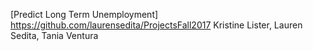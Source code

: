 [Predict Long Term Unemployment] https://github.com/laurensedita/ProjectsFall2017 Kristine Lister, Lauren Sedita, Tania Ventura
